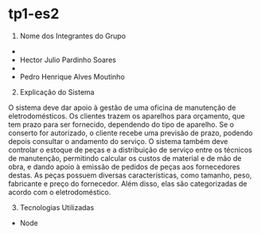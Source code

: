 # tp1-es2

1. Nome dos Integrantes do Grupo
- 
- Hector Julio Pardinho Soares
- 
- Pedro Henrique Alves Moutinho


2. Explicação do Sistema

O sistema deve dar apoio à gestão de uma oficina de manutenção de
eletrodomésticos. Os clientes trazem os aparelhos para orçamento, que tem
prazo para ser fornecido, dependendo do tipo de aparelho. Se o conserto for
autorizado, o cliente recebe uma previsão de prazo, podendo depois consultar
o andamento do serviço. O sistema também deve controlar o estoque de
peças e a distribuição de serviço entre os técnicos de manutenção,
permitindo calcular os custos de material e de mão de obra, e dando apoio à
emissão de pedidos de peças aos fornecedores destas. As peças possuem
diversas características, como tamanho, peso, fabricante e preço do
fornecedor. Além disso, elas são categorizadas de acordo com o
eletrodoméstico.

3. Tecnologias Utilizadas
- Node